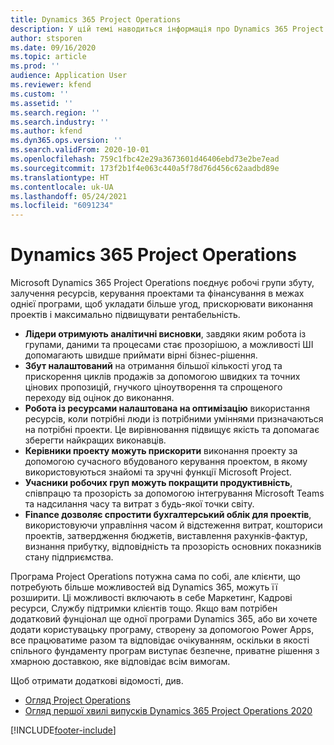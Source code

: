 ```yaml
---
title: Dynamics 365 Project Operations
description: У цій темі наводиться інформація про Dynamics 365 Project Operations.
author: stsporen
ms.date: 09/16/2020
ms.topic: article
ms.prod: ''
audience: Application User
ms.reviewer: kfend
ms.custom: ''
ms.assetid: ''
ms.search.region: ''
ms.search.industry: ''
ms.author: kfend
ms.dyn365.ops.version: ''
ms.search.validFrom: 2020-10-01
ms.openlocfilehash: 759c1fbc42e29a3673601d46406ebd73e2be7ead
ms.sourcegitcommit: 173f2b1f4e063c440a5f78d76d456c62aadbd89e
ms.translationtype: HT
ms.contentlocale: uk-UA
ms.lasthandoff: 05/24/2021
ms.locfileid: "6091234"
---
```

# <a name="dynamics-365-project-operations"></a>Dynamics 365 Project Operations

Microsoft Dynamics 365 Project Operations поєднує робочі групи збуту, залучення ресурсів, керування проектами та фінансування в межах однієї програми, щоб укладати більше угод, прискорювати виконання проектів і максимально підвищувати рентабельність.

-   **Лідери отримують аналітичні висновки**, завдяки яким робота із групами, даними та процесами стає прозорішою, а можливості ШІ допомагають швидше приймати вірні бізнес-рішення.
-   **Збут налаштований** на отримання більшої кількості угод та прискорення циклів продажів за допомогою швидких та точних цінових пропозицій, гнучкого ціноутворення та спрощеного переходу від оцінок до виконання.
-   **Робота із ресурсами налаштована на оптимізацію** використання ресурсів, коли потрібні люди із потрібними уміннями призначаються на потрібні проекти. Це вирівнювання підвищує якість та допомагає зберегти найкращих виконавців.
-   **Керівники проекту можуть прискорити** виконання проекту за допомогою сучасного вбудованого керування проектом, в якому використовуються знайомі та зручні функції Microsoft Project.
-   **Учасники робочих груп можуть покращити продуктивність**, співпрацю та прозорість за допомогою інтегрування Microsoft Teams та надсилання часу та витрат з будь-якої точки світу.
-   **Finance дозволяє спростити бухгалтерський облік для проектів**, використовуючи управління часом й відстеження витрат, кошториси проектів, затвердження бюджетів, виставлення рахунків-фактур, визнання прибутку, відповідність та прозорість основних показників стану підприємства.

Програма Project Operations потужна сама по собі, але клієнти, що потребують більше можливостей від Dynamics 365, можуть її розширити. Ці можливості включають в себе Маркетинг, Кадрові ресурси, Службу підтримки клієнтів тощо. Якщо вам потрібен додатковий фунціонал ще одної програми Dynamics 365, або ви хочете додати користувацьку програму, створену за допомогою Power Apps, все працюватиме разом та відповідає очікуванням, оскільки в якості спільного фундаменту програм виступає безпечне, приватне рішення з хмарною доставкою, яке відповідає всім вимогам.

Щоб отримати додаткові відомості, див.

- [Огляд Project Operations](https://dynamics.microsoft.com/en-us/project-operations/overview/)
- [Огляд першої хвилі випусків Dynamics 365 Project Operations 2020](/dynamics365-release-plan/2020wave1/dynamics365-project-operations/)



[!INCLUDE[footer-include](includes/footer-banner.md)]
